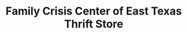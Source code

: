 ---
title: "Family Crisis Center of East Texas Thrift Store"
url: /lufkin/family-crisis-center-of-east-texas-thrift-store/
shop: Gebrauchtwaren
---